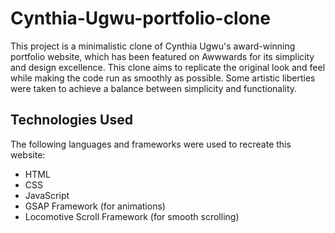 # Cynthia-Ugwu-portfolio-clone
This project is a minimalistic clone of Cynthia Ugwu's award-winning portfolio website, which has been featured on Awwwards for its simplicity and design excellence. This clone aims to replicate the original look and feel while making the code run as smoothly as possible. Some artistic liberties were taken to achieve a balance between simplicity and functionality.

## Technologies Used
The following languages and frameworks were used to recreate this website:
- HTML
- CSS 
- JavaScript
- GSAP Framework (for animations)
- Locomotive Scroll Framework (for smooth scrolling)
